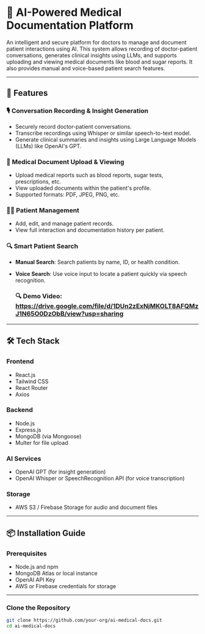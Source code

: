 # 🏥 AI-Powered Medical Documentation Platform

An intelligent and secure platform for doctors to manage and document patient interactions using AI. This system allows recording of doctor-patient conversations, generates clinical insights using LLMs, and supports uploading and viewing medical documents like blood and sugar reports. It also provides manual and voice-based patient search features.

---

## 🚀 Features

### 🎙️ Conversation Recording & Insight Generation
- Securely record doctor-patient conversations.
- Transcribe recordings using Whisper or similar speech-to-text model.
- Generate clinical summaries and insights using Large Language Models (LLMs) like OpenAI's GPT.

### 📄 Medical Document Upload & Viewing
- Upload medical reports such as blood reports, sugar tests, prescriptions, etc.
- View uploaded documents within the patient's profile.
- Supported formats: PDF, JPEG, PNG, etc.

### 👩‍⚕️ Patient Management
- Add, edit, and manage patient records.
- View full interaction and documentation history per patient.

### 🔍 Smart Patient Search
- **Manual Search**: Search patients by name, ID, or health condition.
- **Voice Search**: Use voice input to locate a patient quickly via speech recognition.

  ### 🔍 Demo Video: https://drive.google.com/file/d/1DUn2zExNjMKOLT8AFQMzJ1N65O0DzObB/view?usp=sharing 

---

## 🛠️ Tech Stack

### Frontend
- React.js
- Tailwind CSS
- React Router
- Axios

### Backend
- Node.js
- Express.js
- MongoDB (via Mongoose)
- Multer for file upload

### AI Services
- OpenAI GPT (for insight generation)
- OpenAI Whisper or SpeechRecognition API (for voice transcription)

### Storage
- AWS S3 / Firebase Storage for audio and document files

---

## 📦 Installation Guide

### Prerequisites
- Node.js and npm
- MongoDB Atlas or local instance
- OpenAI API Key
- AWS or Firebase credentials for storage

---

### Clone the Repository

```bash
git clone https://github.com/your-org/ai-medical-docs.git
cd ai-medical-docs
